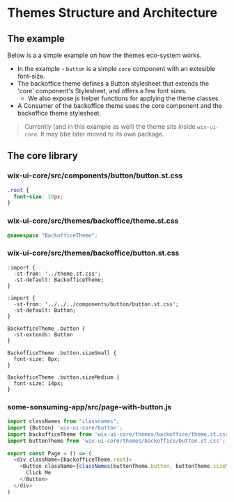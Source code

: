 # Themes Structure and Architecture

## The example
Below is a a simple example on how the themes eco-system works.
- In the example - `button` is a simple `core` component with an extesible font-size.
- The backoffice theme defines a Button stylesheet that extends the 'core' component's Stylesheet, and offers a few font sizes.
  - We also expose js helper functions for applying the theme classes.
- A Consumer of the backoffice theme uses the core component and the backoffice theme stylesheet.

> Currently (and in this example as well) the theme sits inside `wix-ui-core`. It may bbe later moved to its own package.

## The core library

### wix-ui-core/src/components/button/button.st.css
```css
.root {
  font-size: 10px;
}
```

### wix-ui-core/src/themes/backoffice/theme.st.css
```css
@namespace "BackofficeTheme";
```

### wix-ui-core/src/themes/backoffice/button.st.css
```
:import {
  -st-from: '../theme.st.css';
  -st-default: BackofficeTheme;
}

:import {
  -st-from: '../../../components/button/button.st.css';
  -st-default: Button;
}

BackofficeTheme .button {
  -st-extends: Button
}

BackofficeTheme .button.sizeSmall {
  font-size: 8px;
}

BackofficeTheme .button.sizeMedium {
  font-size: 14px;
}
```

### some-sonsuming-app/src/page-with-button.js
```js
import classNames from "classnames";
import {Button} 'wix-ui-core/button';
import backofficeTheme from 'wix-ui-core/themes/backoffice/theme.st.css';
import buttonTheme from 'wix-ui-core/themes/backoffice/button.st.css';

export const Page = () => (
  <div className={backofficeTheme.root}>
    <Button className={classNames(buttonTheme.button, buttonTheme.sizeMedium)}>
      Click Me
    </Button>
  </div>
)
```
